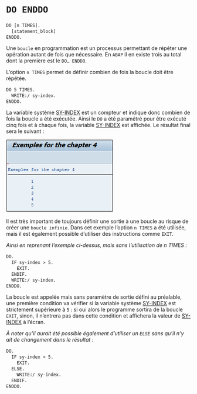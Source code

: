 # **`DO ENDDO`**

```JS
DO [n TIMES].
  [statement_block]
ENDDO.
```

Une `boucle` en programmation est un processus permettant de répéter une opération autant de fois que nécessaire. En `ABAP` il en existe trois au total dont la première est le `DO… ENDDO`.

L’option `n TIMES` permet de définir combien de fois la boucle doit être répétée.

```JS
DO 5 TIMES.
  WRITE:/ sy-index.
ENDDO.
```

La variable système [SY-INDEX](../99_Help/02_SY-SYSTEM.md) est un compteur et indique donc combien de fois la boucle a été exécutée. Ainsi le `DO` a été paramétré pour être exécuté cinq fois et à chaque fois, la variable [SY-INDEX](../99_Help/02_SY-SYSTEM.md) est affichée. Le résultat final sera le suivant :

![](../99%20-%20Ressources/03_Boucles%20-%2001%20-%2001.png)

Il est très important de toujours définir une sortie à une boucle au risque de créer une `boucle infinie`. Dans cet exemple l’option `n TIMES` a été utilisée, mais il est également possible d’utiliser des instructions comme `EXIT`.

_Ainsi en reprenant l’exemple ci-dessus, mais sans l’utilisation de n TIMES :_

```JS
DO.
  IF sy-index > 5.
    EXIT.
  ENDIF.
  WRITE:/ sy-index.
ENDDO.
```

La boucle est appelée mais sans paramètre de sortie défini au préalable, une première condition va vérifier si la variable système [SY-INDEX](../99_Help/02_SY-SYSTEM.md) est strictement supérieure à `5` : si oui alors le programme sortira de la boucle `EXIT`, sinon, il n’entrera pas dans cette condition et affichera la valeur de [SY-INDEX](../99_Help/02_SY-SYSTEM.md) à l’écran.

_À noter qu’il aurait été possible également d’utiliser un `ELSE` sans qu’il n’y ait de changement dans le résultat :_

```JS
DO.
  IF sy-index > 5.
    EXIT.
  ELSE.
    WRITE:/ sy-index.
  ENDIF.
ENDDO.
```
